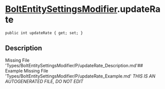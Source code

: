 # [BoltEntitySettingsModifier](Types/BoltEntitySettingsModifier.md).updateRate
`public int updateRate { get; set; }`
## Description
Missing File 'Types/BoltEntitySettingsModifier/P/updateRate_Description.md'## Example
Missing File 'Types/BoltEntitySettingsModifier/P/updateRate_Example.md'
*THIS IS AN AUTOGENERATED FILE, DO NOT EDIT*
